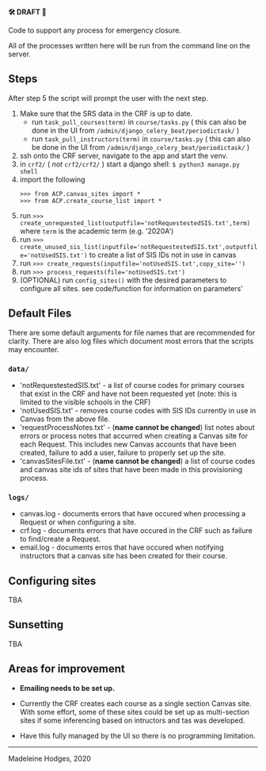 
**🛠 DRAFT 📝**

Code to support any process for emergency closure.

All of the processes written here will be run from the command line on the server.


## Steps
After step 5 the script will prompt the user with the next step.

1. Make sure that the SRS data in the CRF is up to date.
    - run `task_pull_courses(term)` in `course/tasks.py` ( this can also be done in the UI from `/admin/django_celery_beat/periodictask/` )
    - run `task_pull_instructors(term)` in `course/tasks.py` ( this can also be done in the UI from `/admin/django_celery_beat/periodictask/` )
2. ssh onto the CRF server, navigate to the app and start the venv. 
3. in `crf2/` ( *not* `crf2/crf2/` ) start a django shell: `$ python3 manage.py shell`
4. import the following
    ```
    >>> from ACP.canvas_sites import *
    >>> from ACP.create_course_list import *
    ```
5. run `>>> create_unrequested_list(outputfile='notRequestestedSIS.txt',term)` where `term` is the academic term (e.g. '2020A')
6. run `>>> create_unused_sis_list(inputfile='notRequestestedSIS.txt',outputfile='notUsedSIS.txt')` to create a list of SIS IDs not in use in canvas
7. run `>>> create_requests(inputfile='notUsedSIS.txt',copy_site='')`
8. run `>>> process_requests(file='notUsedSIS.txt')`
9. (OPTIONAL) run `config_sites()` with the desired parameters to configure all sites. see code/function for information on parameters'

## Default Files 
There are some default arguments for file names that are recommended for clarity. There are also log files which document most errors that the scripts may encounter. 

### `data/`
- 'notRequestestedSIS.txt' - a list of course codes for primary courses that exist in the CRF and have not been requested yet (note: this is limited to the visible schools in the CRF)
- 'notUsedSIS.txt' - removes course codes with SIS IDs currently in use in Canvas from the above file. 
- 'requestProcessNotes.txt' - (**name cannot be changed**) list notes about errors or process notes that accurred when creating a Canvas site for each Request. This includes new Canvas accounts that have been created, failure to add a user, failure to properly set up the site.
- 'canvasSitesFile.txt' - (**name cannot be changed**) a list of course codes and canvas site ids of sites that have been made in this provisioning process.

### `logs/`
- canvas.log - documents errors that have occured when processing a Request or when configuring a site. 
- crf.log - documents errors that have occured in the CRF such as failure to find/create a Request.
- email.log - documents erros that have occured when notifying instructors that a canvas site has been created for their course. 

## Configuring sites
TBA

## Sunsetting
TBA

## Areas for improvement
- **Emailing needs to be set up.**

- Currently the CRF creates each course as a single section Canvas site. With some effort, some of these sites could be set up as multi-section sites if some inferencing based on intructors and tas was developed.

- Have this fully managed by the UI so there is no programming limitation.

--- 
Madeleine Hodges, 2020